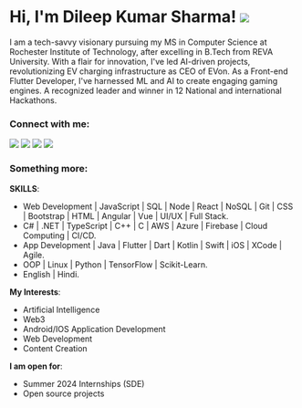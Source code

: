 # Hi, I'm Dileep Kumar Sharma! <img src="https://img.icons8.com/external-flat-juicy-fish/25/000000/external-programmer-digital-nomad-flat-flat-juicy-fish.png"/>
I am a tech-savvy visionary pursuing my MS in Computer Science at Rochester Institute of Technology, after excelling in B.Tech from REVA University. With a flair for innovation, I've led AI-driven projects, revolutionizing EV charging infrastructure as CEO of EVon. As a Front-end Flutter Developer, I've harnessed ML and AI to create engaging gaming engines. A recognized leader and winner in 12 National and international Hackathons.

### Connect with me:
 [<img src="https://img.shields.io/badge/instagram-%23FFFFFF.svg?&logo=instagram"/>](https://www.instagram.com/dileep_sharma_a/)
 [<img src ="https://img.shields.io/badge/github-%23000000.svg?&logo=github"/>](https://github.com/Dileep2896/Dileep2896)
 [<img src="https://img.shields.io/badge/linkedin-%23000000.svg?&logo=linkedin"/>](https://www.linkedin.com/in/dileep-kumar-s-44ab66113/)
 [<img src="https://img.shields.io/badge/youtube-%23FF0000.svg?&logo=youtube"/>](https://www.youtube.com/c/technologybit)

 
### Something more:

**SKILLS**:
* Web Development | JavaScript | SQL | Node | React | NoSQL | Git | CSS | Bootstrap | HTML | Angular | Vue | UI/UX | Full Stack.
* C# | .NET | TypeScript | C++ | C | AWS | Azure | Firebase | Cloud Computing | CI/CD.
* App Development | Java | Flutter | Dart | Kotlin | Swift | iOS | XCode | Agile.
* OOP | Linux | Python | TensorFlow | Scikit-Learn.
* English | Hindi.
 
**My Interests**:
  - Artificial Intelligence
  - Web3
  - Android/IOS Application Development
  - Web Development
  - Content Creation

**I am open for**:
  - Summer 2024 Internships (SDE)
  - Open source projects
